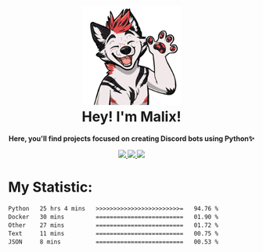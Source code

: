 <h1 align="center">
  <br>
  <a><img src="img.gif" style="width: 40%;"></a>
  <br>
   Hey! I'm Malix!
  <br>
</h1>
<h4 align="center">

  Here, you'll find projects focused on creating Discord bots using Python✨

  <a href="https://discord.com/invite/SpTBwz4xsa">
    <img src="https://img.shields.io/badge/Discord-white?style=for-the-badge&logo=discord&logoColor=white&color=black"/>
  </a>
  <a href="https://github.com/Malix-Floof" align="center">
    <img src="https://img.shields.io/badge/Github-black?style=for-the-badge&logo=GitHub"/>
  </a>
  <a href="https://open.spotify.com/user/31wt4fkdhnqumybt46zemunwrev4" align="center">
    <img src="https://img.shields.io/badge/Spotify-black?style=for-the-badge&logo=Spotify"/>
  </a>
</h4>


# My Statistic:
<!--START_SECTION:waka-->

```txt
Python   25 hrs 4 mins   >>>>>>>>>>>>>>>>>>>>>>>>=   94.76 %
Docker   30 mins         =========================   01.90 %
Other    27 mins         =========================   01.72 %
Text     11 mins         =========================   00.75 %
JSON     8 mins          =========================   00.53 %
```

<!--END_SECTION:waka-->
